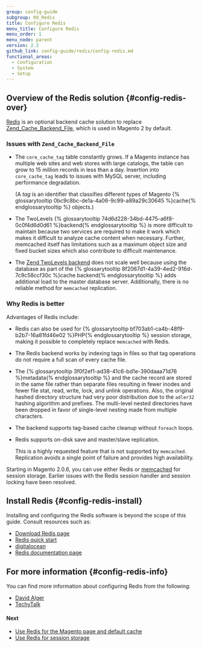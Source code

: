```yaml
---
group: config-guide
subgroup: 09_Redis
title: Configure Redis
menu_title: Configure Redis
menu_order: 1
menu_node: parent
version: 2.2
github_link: config-guide/redis/config-redis.md
functional_areas:
  - Configuration
  - System
  - Setup
---
```


## Overview of the Redis solution {#config-redis-over}

<a href="http://redis.io/" target="_blank">Redis</a> is an optional backend cache solution to replace <a href="http://framework.zend.com/apidoc/1.0/Zend_Cache/Backend/Zend_Cache_Backend_File.html" target="_blank">Zend_Cache_Backend_File</a>, which is used in Magento 2 by default.

### Issues with `Zend_Cache_Backend_File`

* The `core_cache_tag` table constantly grows. If a Magento instance has multiple web sites and web stores with large catalogs, the table can grow to 15 million records in less than a day. Insertion into `core_cache_tag` leads to issues with MySQL server, including performance degradation.

  (A *tag* is an identifier that classifies different types of Magento {% glossarytooltip 0bc9c8bc-de1a-4a06-9c99-a89a29c30645 %}cache{% endglossarytooltip %} objects.)

* The TwoLevels {% glossarytooltip 74d6d228-34bd-4475-a6f8-0c0f4d6d0d61 %}backend{% endglossarytooltip %} is more difficult to maintain because two services are required to make it work which makes it difficult to analyze cache content when necessary.
Further, memcached itself has limitations such as a maximum object size and fixed bucket sizes which also contribute to difficult maintenance.

* The <a href="http://framework.zend.com/manual/1.12/en/zend.cache.backends.html#zend.cache.backends.twolevels" target="_blank">Zend TwoLevels backend</a> does not scale well because using the database as part of the {% glossarytooltip 8f2067d1-4a39-4ed2-916d-7c9c58ccf30c %}cache backend{% endglossarytooltip %} adds additional load to the master database server. Additionally, there is no reliable method for `memcached` replication.

### Why Redis is better

Advantages of Redis include:

* Redis can also be used for {% glossarytooltip bf703ab1-ca4b-48f9-b2b7-16a81fd46e02 %}PHP{% endglossarytooltip %} session storage, making it possible to completely replace `memcached` with Redis.

* The Redis backend works by indexing tags in files so that tag operations do not require a full scan of every cache file.

* The {% glossarytooltip 3f0f2ef1-ad38-41c6-bd1e-390daaa71d76 %}metadata{% endglossarytooltip %} and the cache record are stored in the same file rather than separate files resulting in fewer inodes and fewer file stat, read, write, lock, and unlink operations. Also, the original hashed directory structure had very poor distribution due to the `adler32` hashing algorithm and prefixes. The multi-level nested directories have been dropped in favor of single-level nesting made from multiple characters.

* The backend supports tag-based cache cleanup without `foreach` loops.

* Redis supports on-disk save and master/slave replication.

  This is a highly requested feature that is not supported by `memcached`. Replication avoids a single point of failure and provides high  availability.

<div class="bs-callout bs-callout-info" id="info">
   <span class="glyphicon-class">
   <p>Starting in Magento 2.0.6, you can use either Redis or <a href="{{ page.baseurl }}/config-guide/memcache/memcache.html">memcached</a> for session storage. Earlier issues with the Redis session handler and session locking have been resolved.</p></span>
</div>

## Install Redis {#config-redis-install}

Installing and configuring the Redis software is beyond the scope of this guide. Consult resources such as:

*	<a href="http://redis.io/download" target="_blank">Download Redis page</a>
*	<a href="http://redis.io/topics/quickstart" target="_blank">Redis quick start</a>
*	<a href="https://www.digitalocean.com/community/tutorials/how-to-install-and-use-redis" target="_blank">digitalocean</a>
*	<a href="http://redis.io/documentation" target="_blank">Redis documentation page</a>

## For more information {#config-redis-info}

You can find more information about configuring Redis from the following:

*	<a href="http://davidalger.com/development/magento/configuring-magento-2-to-use-redis-cache-backend/" target="_blank">David Alger</a>
*	<a href="http://www.techytalk.info/configuring-cache-storage-backends-magento-2-redis/" target="_blank">TechyTalk</a>
<!-- *	<a href="http://info2.magento.com/rs/magentoenterprise/images/MagentoECG-UsingRedisasaCacheBackendinMagento.pdf" target="_blank">Magento Expert Consulting Group (ECG) article <em>written for Magento 1.x</em> -->

#### Next

*	<a href="{{ page.baseurl }}/config-guide/redis/redis-pg-cache.html">Use Redis for the Magento page and default cache</a>
*	<a href="{{ page.baseurl }}/config-guide/redis/redis-session.html">Use Redis for session storage</a>
